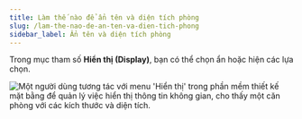 ```yaml
---
title: Làm thế nào để ẩn tên và diện tích phòng
slug: /lam-the-nao-de-an-ten-va-dien-tich-phong
sidebar_label: Ẩn tên và diện tích phòng
---
```


Trong mục tham số **Hiển thị (Display)**, bạn có thể chọn ẩn hoặc hiện các lựa chọn.

![Một người dùng tương tác với menu 'Hiển thị' trong phần mềm thiết kế mặt bằng để quản lý việc hiển thị thông tin không gian, cho thấy một căn phòng với các kích thước và diện tích.](https://storage.googleapis.com/jegavn_kb/images/365fb24a-e484-452e-9018-97c85102ac56.png)